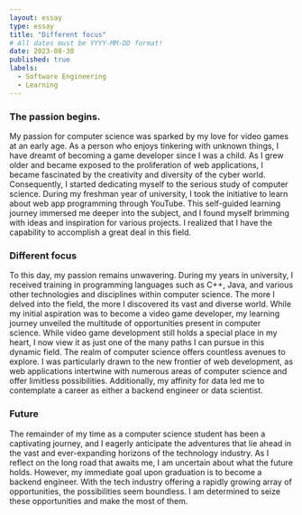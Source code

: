 ```yaml
---
layout: essay
type: essay
title: "Different focus"
# All dates must be YYYY-MM-DD format!
date: 2023-08-30
published: true
labels:
  - Software Engineering
  - Learning
---
```


<h3>The passion begins.</h3>
<p>My passion for computer science was sparked by my love for video games at an early age. As a person who enjoys tinkering with unknown things, I have dreamt of becoming a game developer since I was a child. As I grew older and became exposed to the proliferation of web applications, I became fascinated by the creativity and diversity of the cyber world. Consequently, I started dedicating myself to the serious study of computer science. 
During my freshman year of university, I took the initiative to learn about web app programming through YouTube. This self-guided learning journey immersed me deeper into the subject, and I found myself brimming with ideas and inspiration for various projects. I realized that I have the capability to accomplish a great deal in this field.</p>
<h3>Different focus</h3>
<p>To this day, my passion remains unwavering. During my years in university, I received training in programming languages such as C++, Java, and various other technologies and disciplines within computer science. The more I delved into the field, the more I discovered its vast and diverse world. While my initial aspiration was to become a video game developer, my learning journey unveiled the multitude of opportunities present in computer science.
While video game development still holds a special place in my heart, I now view it as just one of the many paths I can pursue in this dynamic field. The realm of computer science offers countless avenues to explore. I was particularly drawn to the new frontier of web development, as web applications intertwine with numerous areas of computer science and offer limitless possibilities. Additionally, my affinity for data led me to contemplate a career as either a backend engineer or data scientist.</p>
<h3>Future</h3>
<p>The remainder of my time as a computer science student has been a captivating journey, and I eagerly anticipate the adventures that lie ahead in the vast and ever-expanding horizons of the technology industry. As I reflect on the long road that awaits me, I am uncertain about what the future holds. However, my immediate goal upon graduation is to become a backend engineer. With the tech industry offering a rapidly growing array of opportunities, the possibilities seem boundless. I am determined to seize these opportunities and make the most of them.</p>
